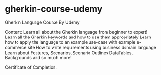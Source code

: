 # gherkin-course-udemy
Gherkin Language Course By Udemy


Content:
Learn all about the Gherkin language from beginner to expert!
Learn all the Gherkin keywords and how to use them appropriately
Learn how to apply the language to an example use-case with example e-commerce site
How to write requirements using business domain language
Learn about Features, Scenarios, Scenario Outlines
DataTables, Backgrounds and so much more!

Certificate of Completion. 
